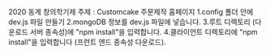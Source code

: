 2020 동계 창의학기제 
주제 : Customcake 주문제작 홈페이지 
1.config 폴더 안에 dev.js 파일 만들기
2.mongoDB 정보를 dev.js 파일에 넣습니다.
3.루트 디렉토리 (다운로드 서버 종속성)에 "npm install"을 입력합니다.
4.클라이언트 디렉토리에 "npm install"을 입력합니다 (프런트 엔드 종속성 다운로드).
